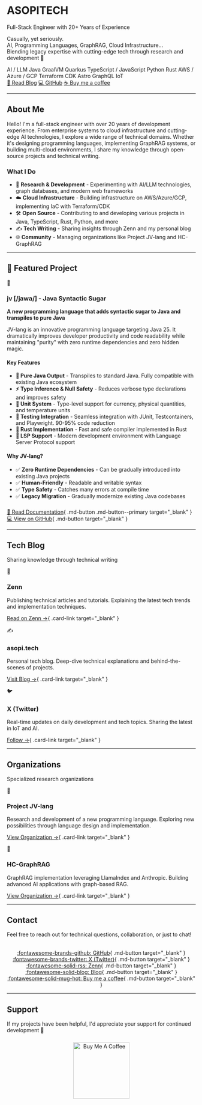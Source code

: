 <div class="hero" markdown>

# ASOPITECH

<p class="tagline">Full-Stack Engineer with 20+ Years of Experience</p>

<p class="description">
Casually, yet seriously.<br>
AI, Programming Languages, GraphRAG, Cloud Infrastructure…<br>
Blending legacy expertise with cutting-edge tech through research and development 🚀
</p>

<div class="tech-stack">
  <span class="tech-badge">AI / LLM</span>
  <span class="tech-badge">Java</span>
  <span class="tech-badge">GraalVM</span>
  <span class="tech-badge">Quarkus</span>
  <span class="tech-badge">TypeScript / JavaScript</span>
  <span class="tech-badge">Python</span>
  <span class="tech-badge">Rust</span>
  <span class="tech-badge">AWS / Azure / GCP</span>
  <span class="tech-badge">Terraform</span>
  <span class="tech-badge">CDK</span>
  <span class="tech-badge">Astro</span>
  <span class="tech-badge">GraphQL</span>
  <span class="tech-badge">IoT</span>
</div>

<div class="cta-buttons">
  <a href="https://zenn.dev/asopitech" class="btn-hero btn-primary" target="_blank">📝 Read Blog</a>
  <a href="https://github.com/asopitech" class="btn-hero btn-secondary" target="_blank">💻 GitHub</a>
  <a href="https://buymeacoffee.com/asopitechia" class="btn-hero btn-coffee" target="_blank">☕ Buy me a coffee</a>
</div>

</div>

---

<div class="content-section" markdown>

## About Me

Hello! I'm a full-stack engineer with over 20 years of development experience. From enterprise systems to cloud infrastructure and cutting-edge AI technologies, I explore a wide range of technical domains. Whether it's designing programming languages, implementing GraphRAG systems, or building multi-cloud environments, I share my knowledge through open-source projects and technical writing.

### What I Do

- 🔬 **Research & Development** - Experimenting with AI/LLM technologies, graph databases, and modern web frameworks
- ☁️ **Cloud Infrastructure** - Building infrastructure on AWS/Azure/GCP, implementing IaC with Terraform/CDK
- 🛠️ **Open Source** - Contributing to and developing various projects in Java, TypeScript, Rust, Python, and more
- ✍️ **Tech Writing** - Sharing insights through Zenn and my personal blog
- 🌐 **Community** - Managing organizations like Project JV-lang and HC-GraphRAG

</div>

---

<div class="content-section featured-project" markdown>

<h2 class="section-title">🌟 Featured Project</h2>

<div class="featured-card" markdown>
<div class="featured-icon">💎</div>

### jv [/jawa/] - Java Syntactic Sugar

**A new programming language that adds syntactic sugar to Java and transpiles to pure Java**

JV-lang is an innovative programming language targeting Java 25. It dramatically improves developer productivity and code readability while maintaining "purity" with zero runtime dependencies and zero hidden magic.

#### Key Features

- **🎯 Pure Java Output** - Transpiles to standard Java. Fully compatible with existing Java ecosystem
- **⚡ Type Inference & Null Safety** - Reduces verbose type declarations and improves safety
- **📐 Unit System** - Type-level support for currency, physical quantities, and temperature units
- **🧪 Testing Integration** - Seamless integration with JUnit, Testcontainers, and Playwright. 90-95% code reduction
- **🦀 Rust Implementation** - Fast and safe compiler implemented in Rust
- **🔧 LSP Support** - Modern development environment with Language Server Protocol support

#### Why JV-lang?

- ✅ **Zero Runtime Dependencies** - Can be gradually introduced into existing Java projects
- ✅ **Human-Friendly** - Readable and writable syntax
- ✅ **Type Safety** - Catches many errors at compile time
- ✅ **Legacy Migration** - Gradually modernize existing Java codebases

<div style="margin-top: 1.5rem;">

[📖 Read Documentation](https://project-jvlang.github.io/){ .md-button .md-button--primary target="_blank" }
[💻 View on GitHub](https://github.com/project-jvlang){ .md-button target="_blank" }

</div>

</div>

</div>

---

<div class="content-section" markdown>

<h2 class="section-title">Tech Blog</h2>
<p class="section-subtitle">Sharing knowledge through technical writing</p>

<div class="blog-cards" markdown>

<div class="blog-card" markdown>
<span class="blog-icon">📘</span>

### Zenn

Publishing technical articles and tutorials. Explaining the latest tech trends and implementation techniques.

[Read on Zenn →](https://zenn.dev/asopitech){ .card-link target="_blank" }
</div>

<div class="blog-card" markdown>
<span class="blog-icon">✍️</span>

### asopi.tech

Personal tech blog. Deep-dive technical explanations and behind-the-scenes of projects.

[Visit Blog →](https://asopi.tech/){ .card-link target="_blank" }
</div>

<div class="blog-card" markdown>
<span class="blog-icon">🐦</span>

### X (Twitter)

Real-time updates on daily development and tech topics. Sharing the latest in IoT and AI.

[Follow →](https://x.com/asopitech_iot){ .card-link target="_blank" }
</div>

</div>

</div>

---

<div class="content-section" markdown>

<h2 class="section-title">Organizations</h2>
<p class="section-subtitle">Specialized research organizations</p>

<div class="org-cards" markdown>

<div class="org-card" markdown>
<div class="org-icon">💎</div>

### Project JV-lang

Research and development of a new programming language. Exploring new possibilities through language design and implementation.

[View Organization →](https://github.com/project-jvlang){ .card-link target="_blank" }
</div>

<div class="org-card" markdown>
<div class="org-icon">🧠</div>

### HC-GraphRAG

GraphRAG implementation leveraging LlamaIndex and Anthropic. Building advanced AI applications with graph-based RAG.

[View Organization →](https://github.com/hc-graphrag){ .card-link target="_blank" }
</div>

</div>

</div>

---

<div class="content-section" markdown>

## Contact

Feel free to reach out for technical questions, collaboration, or just to chat!

<div style="text-align: center; margin-top: 2rem;">

[:fontawesome-brands-github: GitHub](https://github.com/asopitech){ .md-button target="_blank" }
[:fontawesome-brands-twitter: X (Twitter)](https://x.com/asopitech_iot){ .md-button target="_blank" }
[:fontawesome-solid-rss: Zenn](https://zenn.dev/asopitech){ .md-button target="_blank" }
[:fontawesome-solid-blog: Blog](https://asopi.tech/){ .md-button target="_blank" }
[:fontawesome-solid-mug-hot: Buy me a coffee](https://buymeacoffee.com/asopitechia){ .md-button target="_blank" }

</div>

</div>

---

<div class="content-section" markdown>

## Support

If my projects have been helpful, I'd appreciate your support for continued development 🚀

<div style="text-align: center; margin-top: 1.5rem;">

<a href="https://buymeacoffee.com/asopitechia" target="_blank"><img src="assets/yellow-button.png" alt="Buy Me A Coffee" width="150"></a>

</div>

</div>
